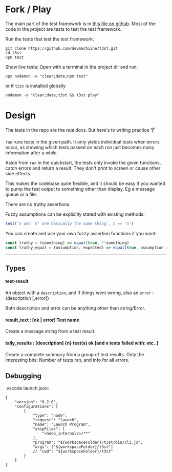 # Fork / Play

The main part of the test framework is in [this file on github](https://github.com/devmachiine/t3st/blob/master/lib/validation.js). Most of the code in the project are tests to test the test framework.

Run the tests that test the test framework:

```
git clone https://github.com/devmachiine/t3st.git
cd t3st
npm test
```

Show live tests: Open with a terminal in the project dir and run:
```
npx nodemon -x "clear;date;npm test"
```
or if `t3st` is installed globally
```
nodemon -x "clear;date;t3st && t3st play"
```

# Design

The tests in the repo are the *real* docs. But here's to writing practice 🍸

`run` runs tests in the given path. It only yields individual tests when errors occur, as showing which tests passed on each run just becomes noisy information after a while.

Aside from `run` in the quickstart, the tests only invoke the given functions, catch errors and return a result. They don't print to screen or cause other side effects.

This makes the codebase quite flexible, and it should be easy if you wanted to pump the test output to something other than display. Eg a message queue or a file.

There are no truthy assertions.

Fuzzy assumptions can be explicitly stated with existing methods:
```javascript
test(`5 and '5' are basically the same thing`, 5 == '5')
```

You can create and use your own fuzzy assertion functions if you want:

```javascript
const truthy = (something) => equal(true, !!something)
const truthy_equal = (assumption, expected) => equal(true, assumption == expected)
```

---

## Types

#### test-result
An object with a `description`, and if things went wrong, also an `error` : {description [,error]}

Both description and error can be anything other than string/Error.

#### result_text : [ok | error] Test name
Create a message string from a test result.
#### tally_results : [description] {n} test(s) ok [and n tests failed with: etc..]
Create a complete summary from a group of test results. Only the interesting bits: Number of tests ran, and info for all errors.

## Debugging

.vscode launch.json:

```
{
    "version": "0.2.0",
    "configurations": [
        {
            "type": "node",
            "request": "launch",
            "name": "Launch Program",
            "skipFiles": [
                "<node_internals>/**"
            ],
            "program": "${workspaceFolder}/t3st/bin/cli.js",
            "args": ["${workspaceFolder}/t3st"]
            // "cwd": "${workspaceFolder}/t3st"
        }
    ]
}
```